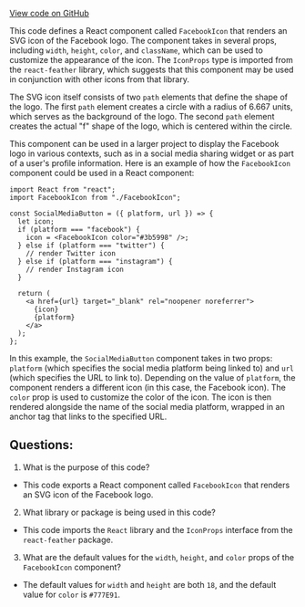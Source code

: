 [View code on GitHub](zoo-labs/zoo/blob/master/core/src/components/Icons/facebook-icon.tsx)

This code defines a React component called `FacebookIcon` that renders an SVG icon of the Facebook logo. The component takes in several props, including `width`, `height`, `color`, and `className`, which can be used to customize the appearance of the icon. The `IconProps` type is imported from the `react-feather` library, which suggests that this component may be used in conjunction with other icons from that library.

The SVG icon itself consists of two `path` elements that define the shape of the logo. The first `path` element creates a circle with a radius of 6.667 units, which serves as the background of the logo. The second `path` element creates the actual "f" shape of the logo, which is centered within the circle.

This component can be used in a larger project to display the Facebook logo in various contexts, such as in a social media sharing widget or as part of a user's profile information. Here is an example of how the `FacebookIcon` component could be used in a React component:

```
import React from "react";
import FacebookIcon from "./FacebookIcon";

const SocialMediaButton = ({ platform, url }) => {
  let icon;
  if (platform === "facebook") {
    icon = <FacebookIcon color="#3b5998" />;
  } else if (platform === "twitter") {
    // render Twitter icon
  } else if (platform === "instagram") {
    // render Instagram icon
  }

  return (
    <a href={url} target="_blank" rel="noopener noreferrer">
      {icon}
      {platform}
    </a>
  );
};
```

In this example, the `SocialMediaButton` component takes in two props: `platform` (which specifies the social media platform being linked to) and `url` (which specifies the URL to link to). Depending on the value of `platform`, the component renders a different icon (in this case, the Facebook icon). The `color` prop is used to customize the color of the icon. The icon is then rendered alongside the name of the social media platform, wrapped in an anchor tag that links to the specified URL.
## Questions: 
 1. What is the purpose of this code?
- This code exports a React component called `FacebookIcon` that renders an SVG icon of the Facebook logo.

2. What library or package is being used in this code?
- This code imports the `React` library and the `IconProps` interface from the `react-feather` package.

3. What are the default values for the `width`, `height`, and `color` props of the `FacebookIcon` component?
- The default values for `width` and `height` are both `18`, and the default value for `color` is `#777E91`.